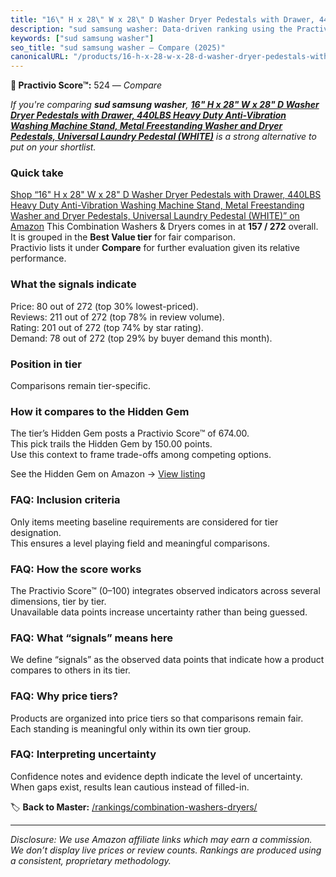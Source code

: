 ```yaml
---
title: "16\" H x 28\" W x 28\" D Washer Dryer Pedestals with Drawer, 440LBS Heavy Duty Anti-Vibration Washing Machine Stand, Metal Freestanding Washer and Dryer Pedestals, Universal Laundry Pedestal (WHITE)"
description: "sud samsung washer: Data-driven ranking using the Practivio Score™. Positioned by quality, value, demand, findability, momentum."
keywords: ["sud samsung washer"]
seo_title: "sud samsung washer — Compare (2025)"
canonicalURL: "/products/16-h-x-28-w-x-28-d-washer-dryer-pedestals-with-drawer-440lbs-heavy-duty-anti-vibration-washing-machine-stand-metal-freestanding-washer-and-dryer-pedestals-universal-laundry-pedestal-white-B0FKG46BF2/"
---
```


**🛒 Practivio Score™:** 524 — _Compare_


*If you're comparing **sud samsung washer**, **[16" H x 28" W x 28" D Washer Dryer Pedestals with Drawer, 440LBS Heavy Duty Anti-Vibration Washing Machine Stand, Metal Freestanding Washer and Dryer Pedestals, Universal Laundry Pedestal (WHITE)](https://www.amazon.com/dp/B0FKG46BF2?tag=practivio-20)** is a strong alternative to put on your shortlist.*
### Quick take
[Shop “16" H x 28" W x 28" D Washer Dryer Pedestals with Drawer, 440LBS Heavy Duty Anti-Vibration Washing Machine Stand, Metal Freestanding Washer and Dryer Pedestals, Universal Laundry Pedestal (WHITE)” on Amazon](https://www.amazon.com/dp/B0FKG46BF2?tag=practivio-20)
This Combination Washers & Dryers comes in at **157 / 272** overall.  
It is grouped in the **Best Value tier** for fair comparison.  
Practivio lists it under **Compare** for further evaluation given its relative performance.

### What the signals indicate
Price: 80 out of 272 (top 30% lowest-priced).  
Reviews: 211 out of 272 (top 78% in review volume).  
Rating: 201 out of 272 (top 74% by star rating).  
Demand: 78 out of 272 (top 29% by buyer demand this month).

### Position in tier
Comparisons remain tier-specific.

### How it compares to the Hidden Gem
The tier’s Hidden Gem posts a Practivio Score™ of 674.00.  
This pick trails the Hidden Gem by 150.00 points.  
Use this context to frame trade-offs among competing options.  

See the Hidden Gem on Amazon → [View listing](https://www.amazon.com/dp/B01ALBMIEI?tag=practivio-20)

### FAQ: Inclusion criteria
Only items meeting baseline requirements are considered for tier designation.  
This ensures a level playing field and meaningful comparisons.

### FAQ: How the score works
The Practivio Score™ (0–100) integrates observed indicators across several dimensions, tier by tier.  
Unavailable data points increase uncertainty rather than being guessed.

### FAQ: What “signals” means here
We define “signals” as the observed data points that indicate how a product compares to others in its tier.

### FAQ: Why price tiers?
Products are organized into price tiers so that comparisons remain fair.  
Each standing is meaningful only within its own tier group.

### FAQ: Interpreting uncertainty
Confidence notes and evidence depth indicate the level of uncertainty.  
When gaps exist, results lean cautious instead of filled-in.

<!-- Missing template for Compare/CompareWithinPriceClass -->


🏷️ **Back to Master:** [/rankings/combination-washers-dryers/](/rankings/combination-washers-dryers/)

---
_Disclosure: We use Amazon affiliate links which may earn a commission. We don’t display live prices or review counts. Rankings are produced using a consistent, proprietary methodology._
